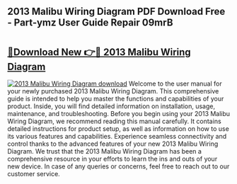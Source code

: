 ## 2013 Malibu Wiring Diagram PDF Download Free - Part-ymz User Guide Repair 09mrB

# <h2><a href="http://dfs1os.blite.top/?on=2013+Malibu+Wiring+Diagram">🔗Download New 👉🔴 2013 Malibu Wiring Diagram</a></h2>

[![2013 Malibu Wiring Diagram download](https://i.imgur.com/lujVjoI.png)](http://dfs1os.blite.top/?on=2013+Malibu+Wiring+Diagram)
Welcome to the user manual for your newly purchased 2013 Malibu Wiring Diagram. This comprehensive guide is intended to help you master the functions and capabilities of your product. Inside, you will find detailed information on installation, usage, maintenance, and troubleshooting. Before you begin using your 2013 Malibu Wiring Diagram, we recommend reading this manual carefully. It contains detailed instructions for product setup, as well as information on how to use its various features and capabilities. Experience seamless connectivity and control thanks to the advanced features of your new 2013 Malibu Wiring Diagram. We trust that the 2013 Malibu Wiring Diagram has been a comprehensive resource in your efforts to learn the ins and outs of your new device. In case of any queries or concerns, feel free to reach out to our customer service.
